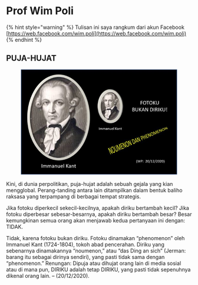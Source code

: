 # Prof Wim Poli&#x20;

{% hint style="warning" %}
Tulisan ini saya rangkum dari akun Facebook [https://web.facebook.com/wim.poli](https://web.facebook.com/wim.poli)
{% endhint %}

## **PUJA-HUJAT**&#x20;

<figure><img src="../.gitbook/assets/image.png" alt=""><figcaption></figcaption></figure>

Kini, di dunia perpolitikan, puja-hujat adalah sebuah gejala yang kian mengglobal. Perang-tanding antara lain ditampilkan dalam bentuk baliho raksasa yang terpampang di berbagai tempat strategis.&#x20;

Jika fotoku diperkecil sekecil-kecilnya, apakah diriku bertambah kecil? Jika fotoku diperbesar sebesar-besarnya, apakah diriku bertambah besar? Besar kemungkinan semua orang akan menjawab kedua pertanyaan ini dengan: TIDAK.&#x20;

Tidak, karena fotoku bukan diriku. Fotoku dinamakan “phenomenon” oleh Immanuel Kant (1724-1804), tokoh abad pencerahan. Diriku yang sebenarnya dinamakannya “noumenon,” atau “das Ding an sich” (Jerman: barang itu sebagai dirinya sendiri), yang pasti tidak sama dengan “phenomenon.” Renungan: Dipuja atau dihujat orang lain di media sosial atau di mana pun, DIRIKU adalah tetap DIRIKU, yang pasti tidak sepenuhnya dikenal orang lain. – (20/12/2020).
